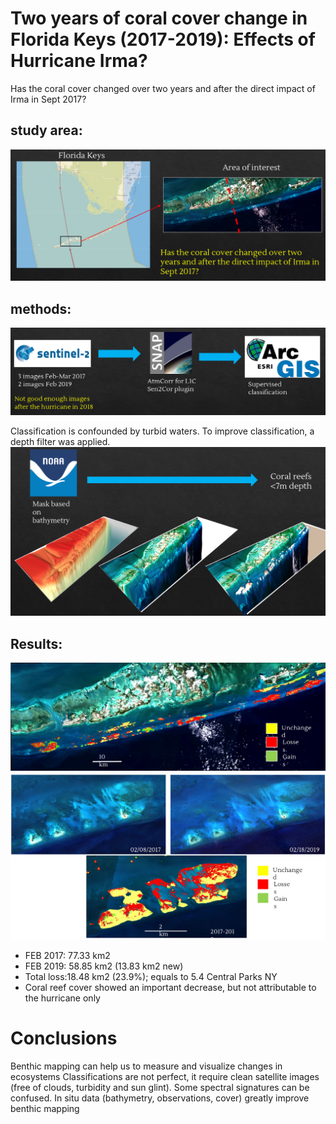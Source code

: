 # Two years of coral cover change in Florida Keys (2017-2019): Effects of Hurricane Irma?

Has the coral cover changed over two years and after the direct impact of Irma in Sept 2017?

## study area:
![study area](assets/img/coral-cover-change_area.png)

## methods:
![methods](assets/img/coral-cover-change_pipeline.png)

Classification is confounded by turbid waters.
To improve classification, a depth filter was applied.
![depth-filter](assets/img/coral-cover-change_depth-limit.png)


## Results:
![result](assets/img/coral-cover-change_reef-cover-change.png)
![result w true color](assets/img/coral-cover-change_reef-cover-change-w-rgb.png)

* FEB 2017: 77.33 km2
* FEB 2019: 58.85 km2 (13.83 km2 new)
* Total loss:18.48 km2  (23.9%); equals to 5.4 Central Parks NY
* Coral reef cover showed an important decrease, but not attributable to the hurricane only

# Conclusions

Benthic mapping can help us to measure and visualize changes in ecosystems
Classifications are not perfect, it require clean satellite images (free of clouds, turbidity and sun glint). Some spectral signatures can be confused.
In situ data (bathymetry, observations, cover) greatly improve benthic mapping

